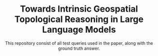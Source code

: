 <div align="center">
<h1>Towards Intrinsic Geospatial Topological Reasoning in Large Language Models</h1>

<div> 

This repository consist of all test queries used in the paper, along with the ground truth answer.
